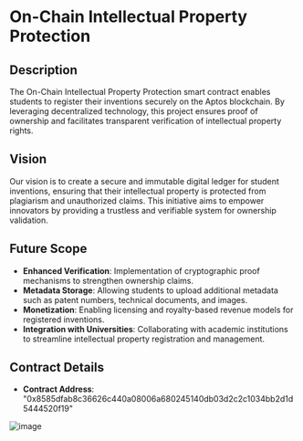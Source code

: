 # On-Chain Intellectual Property Protection

## Description
The On-Chain Intellectual Property Protection smart contract enables students to register their inventions securely on the Aptos blockchain. By leveraging decentralized technology, this project ensures proof of ownership and facilitates transparent verification of intellectual property rights.

## Vision
Our vision is to create a secure and immutable digital ledger for student inventions, ensuring that their intellectual property is protected from plagiarism and unauthorized claims. This initiative aims to empower innovators by providing a trustless and verifiable system for ownership validation.

## Future Scope
- **Enhanced Verification**: Implementation of cryptographic proof mechanisms to strengthen ownership claims.
- **Metadata Storage**: Allowing students to upload additional metadata such as patent numbers, technical documents, and images.
- **Monetization**: Enabling licensing and royalty-based revenue models for registered inventions.
- **Integration with Universities**: Collaborating with academic institutions to streamline intellectual property registration and management.

## Contract Details
- **Contract Address**: "0x8585dfab8c36626c440a08006a680245140db03d2c2c1034bb2d1d5444520f19"

![image](https://github.com/user-attachments/assets/23180ffd-579d-4b29-91a1-22ae9273174a)
